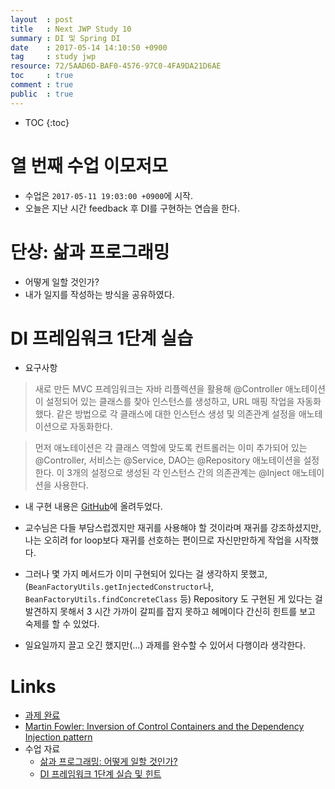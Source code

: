 ```yaml
---
layout  : post
title   : Next JWP Study 10
summary : DI 및 Spring DI
date    : 2017-05-14 14:10:50 +0900
tag     : study jwp
resource: 72/5AAD6D-BAF0-4576-97C0-4FA9DA21D6AE
toc     : true
comment : true
public  : true
---
```

* TOC
{:toc}

# 열 번째 수업 이모저모

* 수업은 `2017-05-11 19:03:00 +0900`에 시작.
* 오늘은 지난 시간 feedback 후 DI를 구현하는 연습을 한다.

# 단상: 삶과 프로그래밍

* 어떻게 일할 것인가?
* 내가 일지를 작성하는 방식을 공유하였다.

# DI 프레임워크 1단계 실습

* 요구사항

> 새로 만든 MVC 프레임워크는 자바 리플렉션을 활용해 @Controller 애노테이션이 설정되어 있는 클래스를 찾아 인스턴스를 생성하고, URL 매핑 작업을 자동화했다. 같은 방법으로 각 클래스에 대한 인스턴스 생성 및 의존관계 설정을 애노테이션으로 자동화한다.

> 먼저 애노테이션은 각 클래스 역할에 맞도록 컨트롤러는 이미 추가되어 있는 @Controller, 서비스는 @Service, DAO는 @Repository 애노테이션을 설정한다. 이 3개의 설정으로 생성된 각 인스턴스 간의 의존관계는 @Inject 애노테이션을 사용한다.

* 내 구현 내용은 [GitHub](https://github.com/johngrib/jwp-basic/tree/step10-johngrib)에 올려두었다.

* 교수님은 다들 부담스럽겠지만 재귀를 사용해야 할 것이라며 재귀를 강조하셨지만, 나는 오히려 for loop보다 재귀를 선호하는 편이므로 자신만만하게 작업을 시작했다.

* 그러나 몇 가지 메서드가 이미 구현되어 있다는 걸 생각하지 못했고, (`BeanFactoryUtils.getInjectedConstructor`나, `BeanFactoryUtils.findConcreteClass` 등) Repository 도 구현된 게 있다는 걸 발견하지 못해서 3 시간 가까이 갈피를 잡지 못하고 헤메이다 간신히 힌트를 보고 숙제를 할 수 있었다.

* 일요일까지 끌고 오긴 했지만(...) 과제를 완수할 수 있어서 다행이라 생각한다.

# Links

* [과제 완료](https://github.com/johngrib/jwp-basic/tree/step10-johngrib)
* [Martin Fowler: Inversion of Control Containers and the Dependency Injection pattern](https://www.martinfowler.com/articles/injection.html#FormsOfDependencyInjection)
* 수업 자료
    * [삶과 프로그래밍: 어떻게 일할 것인가?](https://nextstep.camp/courses/-KgDNT4rfavb_BzYLBXr/-KgqHPfpV1xrdi1_T9ne/lessons/-Ki7rZnr3DpctbqOtJQn)
    * [DI 프레임워크 1단계 실습 및 힌트](https://nextstep.camp/courses/-KgDNT4rfavb_BzYLBXr/-Kf9qPOW42m1nnuoyvXz/lessons/-KiXzwhTznbMAcSlMO7w)
